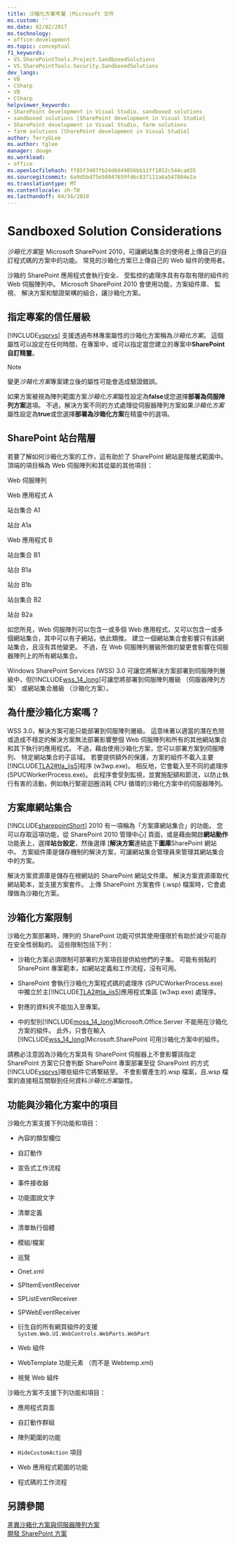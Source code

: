 ```yaml
---
title: 沙箱化方案考量 |Microsoft 文件
ms.custom: ''
ms.date: 02/02/2017
ms.technology:
- office-development
ms.topic: conceptual
f1_keywords:
- VS.SharePointTools.Project.SandboxedSolutions
- VS.SharePointTools.Security.SandboxedSolutions
dev_langs:
- VB
- CSharp
- VB
- CSharp
helpviewer_keywords:
- SharePoint development in Visual Studio, sandboxed solutions
- sandboxed solutions [SharePoint development in Visual Studio]
- SharePoint development in Visual Studio, farm solutions
- farm solutions [SharePoint development in Visual Studio]
author: TerryGLee
ms.author: tglee
manager: douge
ms.workload:
- office
ms.openlocfilehash: ff85f3407fb24d6d49856bb11ff1852c544cad35
ms.sourcegitcommit: 6a9d5bd75e50947659fd6c837111a6a547884e2a
ms.translationtype: MT
ms.contentlocale: zh-TW
ms.lasthandoff: 04/16/2018
---
```

# <a name="sandboxed-solution-considerations"></a>Sandboxed Solution Considerations
  *沙箱化方案*是 Microsoft SharePoint 2010，可讓網站集合的使用者上傳自己的自訂程式碼的方案中的功能。 常見的沙箱化方案已上傳自己的 Web 組件的使用者。  
  
 沙箱的 SharePoint 應用程式會執行安全、 受監控的處理序具有存取有限的組件的 Web 伺服陣列中。 Microsoft SharePoint 2010 會使用功能，方案組件庫、 監視、 解決方案和驗證架構的組合，讓沙箱化方案。  
  
## <a name="specifying-project-trust-level"></a>指定專案的信任層級  
 [!INCLUDE[vsprvs](../sharepoint/includes/vsprvs-md.md)] 支援透過布林專案屬性的沙箱化方案稱為*沙箱化方案*。 這個屬性可以設定在任何時間，在專案中，或可以指定當您建立的專案中**SharePoint 自訂精靈**。  
  
> [!NOTE]  
>  變更*沙箱化方案*專案建立後的屬性可能會造成驗證錯誤。  
  
 如果方案被視為陣列範圍方案*沙箱化方案*屬性設定為**false**或您選擇**部署為伺服陣列方案**選項。 不過，解決方案不同的方式處理從伺服器陣列方案如果*沙箱化方案*屬性設定為**true**或您選擇**部署為沙箱化方案**在精靈中的選項。  
  
## <a name="sharepoint-site-hierarchy"></a>SharePoint 站台階層  
 若要了解如何沙箱化方案的工作，這有助於了 SharePoint 網站是階層式範圍中。 頂端的項目稱為 Web 伺服陣列和其從屬的其他項目：  
  
 Web 伺服陣列  
  
 Web 應用程式 A  
  
 站台集合 A1  
  
 站台 A1a  
  
 Web 應用程式 B  
  
 站台集合 B1  
  
 站台 B1a  
  
 站台 B1b  
  
 站台集合 B2  
  
 站台 B2a  
  
 如您所見，Web 伺服陣列可以包含一或多個 Web 應用程式，又可以包含一或多個網站集合，其中可以有子網站，依此類推。 建立一個網站集合會影響只有該網站集合，且沒有其他變更。 不過，在 Web 伺服陣列層級所做的變更會影響在伺服器陣列上的所有網站集合。  
  
 Windows SharePoint Services (WSS) 3.0 可讓您將解決方案部署到伺服陣列層級中，但[!INCLUDE[wss_14_long](../sharepoint/includes/wss-14-long-md.md)]可讓您將部署到伺服陣列層級 （伺服器陣列方案） 或網站集合層級 （沙箱化方案）。  
  
## <a name="why-sandboxed-solutions"></a>為什麼沙箱化方案嗎？  
 WSS 3.0，解決方案可能只能部署到伺服陣列層級。 這意味著以適當的潛在危險或造成不穩定的解決方案無法部署影響整個 Web 伺服陣列和所有的其他網站集合和其下執行的應用程式。 不過，藉由使用沙箱化方案，您可以部署方案到伺服陣列、 特定網站集合的子區域。 若要提供額外的保護，方案的組件不載入主要[!INCLUDE[TLA2#tla_iis5](../sharepoint/includes/tla2sharptla-iis5-md.md)]程序 (w3wp.exe)。 相反地，它會載入至不同的處理序 (SPUCWorkerProcess.exe)。 此程序會受到監視，並實施配額和節流，以防止執行有害的活動，例如執行緊密迴圈消耗 CPU 循環的沙箱化方案中的伺服器陣列。  
  
## <a name="site-collection-solution-gallery"></a>方案庫網站集合  
 [!INCLUDE[sharepointShort](../sharepoint/includes/sharepointshort-md.md)] 2010 有一項稱為「方案庫網站集合」的功能。 您可以存取這項功能，從 SharePoint 2010 管理中心] 頁面，或是藉由開啟**網站動作**功能表上，選擇**站台設定**，然後選擇 [**解決方案**連結底下**圖庫**SharePoint 網站中。 方案組件庫是儲存機制的解決方案，可讓網站集合管理員來管理其網站集合中的方案。  
  
 解決方案資源庫是儲存在根網站的 SharePoint 網站文件庫。 解決方案資源庫取代網站範本，並支援方案套件。 上傳 SharePoint 方案套件 (.wsp) 檔案時，它會處理做為沙箱化方案。  
  
## <a name="sandboxed-solution-limitations"></a>沙箱化方案限制  
 沙箱化方案部署時，陣列的 SharePoint 功能可供其使用僅限於有助於減少可能存在安全性弱點的。 這些限制包括下列：  
  
-   沙箱化方案必須限制可部署的方案項目提供給他們的子集。 可能有弱點的 SharePoint 專案範本，如網站定義和工作流程，沒有可用。  
  
-   SharePoint 會執行沙箱化方案程式碼的處理序 (SPUCWorkerProcess.exe) 中獨立於主[!INCLUDE[TLA2#tla_iis5](../sharepoint/includes/tla2sharptla-iis5-md.md)]應用程式集區 (w3wp.exe) 處理序。  
  
-   對應的資料夾不能加入至專案。  
  
-   中的型別[!INCLUDE[moss_14_long](../sharepoint/includes/moss-14-long-md.md)]Microsoft.Office.Server 不能用在沙箱化方案的組件。 此外，只會在輸入[!INCLUDE[wss_14_long](../sharepoint/includes/wss-14-long-md.md)]Microsoft.SharePoint 可用沙箱化方案中的組件。  
  
 請務必注意因為沙箱化方案具有 SharePoint 伺服器上不會影響該指定 SharePoint 方案它只會判斷 SharePoint 專案部署至從 SharePoint 的方式[!INCLUDE[vsprvs](../sharepoint/includes/vsprvs-md.md)]哪些組件它將繫結至。 不會影響產生的.wsp 檔案，且.wsp 檔案的直接相互關聯到任何資料*沙箱化方案*屬性。  
  
## <a name="capabilities-and-elements-in-sandboxed-solutions"></a>功能與沙箱化方案中的項目  
 沙箱化方案支援下列功能和項目：  
  
-   內容的類型欄位  
  
-   自訂動作  
  
-   宣告式工作流程  
  
-   事件接收器  
  
-   功能圖說文字  
  
-   清單定義  
  
-   清單執行個體  
  
-   模組/檔案  
  
-   巡覽  
  
-   Onet.xml  
  
-   SPItemEventReceiver  
  
-   SPListEventReceiver  
  
-   SPWebEventReceiver  
  
-   衍生自的所有網頁組件的支援 `System.Web.UI.WebControls.WebParts.WebPart`  
  
-   Web 組件  
  
-   WebTemplate 功能元素 （而不是 Webtemp.xml)  
  
-   視覺 Web 組件  
  
 沙箱化方案不支援下列功能和項目：  
  
-   應用程式頁面  
  
-   自訂動作群組  
  
-   陣列範圍的功能  
  
-   `HideCustomAction` 項目  
  
-   Web 應用程式範圍的功能  
  
-   程式碼的工作流程  
  
## <a name="see-also"></a>另請參閱  
 [差異沙箱化方案與伺服器陣列方案](../sharepoint/differences-between-sandboxed-and-farm-solutions.md)   
 [開發 SharePoint 方案](../sharepoint/developing-sharepoint-solutions.md)  
  
  